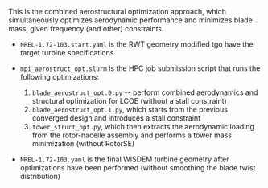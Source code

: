 This is the combined aerostructural optimization approach, which simultaneously optimizes
aerodynamic performance and minimizes blade mass, given frequency (and other) constraints.

* `NREL-1.72-103.start.yaml` is the RWT geometry modified tgo have the target turbine specifications

* `mpi_aerostruct_opt.slurm` is the HPC job submission script that runs the following optimizations:

  1. `blade_aerostruct_opt.0.py` -- perform combined aerodynamics and structural optimization for
    LCOE (without a stall constraint)
  2. `blade_aerostruct_opt.1.py`, which starts from the previous converged design and introduces a
    stall constraint
  3. `tower_struct_opt.py`, which then extracts the aerodynamic loading from the rotor-nacelle
    assembly and performs a tower mass minimization (without RotorSE)

* `NREL-1.72-103.yaml` is the final WISDEM turbine geometry after optimizations have been performed
  (without smoothing the blade twist distribution)